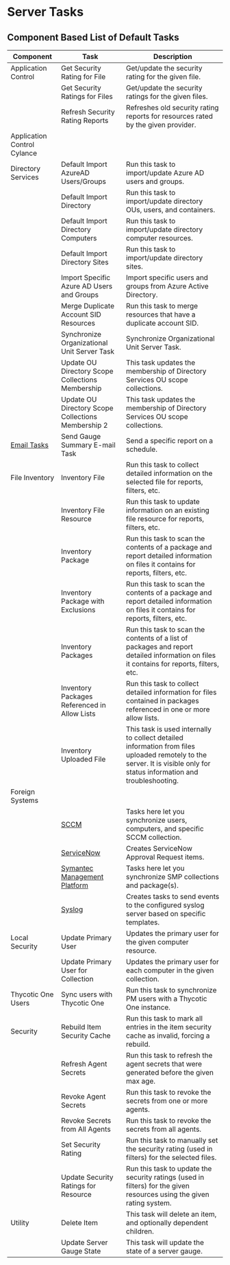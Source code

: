 [title]: # (Server Tasks)
[tags]: # (default)
[priority]: # (2)
# Server Tasks

## Component Based List of Default Tasks

| Component | Task | Description |
| ----- | ----- | ----- |
| Application Control | Get Security Rating for File | Get/update the security rating for the given file. |
| | Get Security Ratings for Files | Get/update the security ratings for the given files. |
| | Refresh Security Rating Reports | Refreshes old security rating reports for resources rated by the given provider. |
| Application Control Cylance | | |
| Directory Services | Default Import AzureAD Users/Groups | Run this task to import/update Azure AD users and groups. |
| | Default Import Directory | Run this task to import/update directory OUs, users, and containers. |
| | Default Import Directory Computers | Run this task to import/update directory computer resources. |
| | Default Import Directory Sites | Run this task to import/update directory sites. |
| | Import Specific Azure AD Users and Groups | Import specific users and groups from Azure Active Directory. |
| | Merge Duplicate Account SID Resources | Run this task to merge resources that have a duplicate account SID. |
| | Synchronize Organizational Unit Server Task | Synchronize Organizational Unit Server Task. |
| | Update OU Directory Scope Collections Membership | This task updates the membership of Directory Services OU scope collections. |
| | Update OU Directory Scope Collections Membership 2 | This task updates the membership of Directory Services OU scope collections. |
| [Email Tasks](../scheduled/email-reports.md) | Send Gauge Summary E-mail Task | Send a specific report on a schedule. |
| File Inventory | Inventory File | Run this task to collect detailed information on the selected file for reports, filters, etc. |
| | Inventory File Resource | Run this task to update information on an existing file resource for reports, filters, etc. |
| | Inventory Package | Run this task to scan the contents of a package and report detailed information on files it contains for reports, filters, etc. |
| | Inventory Package with Exclusions | Run this task to scan the contents of a package and report detailed information on files it contains for reports, filters, etc. |
| | Inventory Packages | Run this task to scan the contents of a list of packages and report detailed information on files it contains for reports, filters, etc. |
| | Inventory Packages Referenced in Allow Lists | Run this task to collect detailed information for files contained in packages referenced in one or more allow lists. |
| | Inventory Uploaded File | This task is used internally to collect detailed information from files uploaded remotely to the server. It is visible only for status information and troubleshooting. |
| Foreign Systems | | |
| | [SCCM](../../integration/third-party/set-up-sccm.md) | Tasks here let you synchronize users, computers, and specific SCCM collection. |
| | [ServiceNow](../../integration/third-party/set-up-servicenow.md) | Creates ServiceNow Approval Request items. |
| | [Symantec Management Platform](../../integration/third-party/set-up-smp.md) | Tasks here let you synchronize SMP collections and package(s). |
| | [Syslog](../../integration/third-party/set-up-syslog.md) | Creates tasks to send events to the configured syslog server based on specific templates.  |
| Local Security | Update Primary User | Updates the primary user for the given computer resource. |
| | Update Primary User for Collection | Updates the primary user for each computer in the given collection. |
| Thycotic One Users | Sync users with Thycotic One | Run this task to synchronize PM users with a Thycotic One instance. |
| Security | Rebuild Item Security Cache | Run this task to mark all entries in the item security cache as invalid, forcing a rebuild. |
| | Refresh Agent Secrets | Run this task to refresh the agent secrets that were generated before the given max age. |
| | Revoke Agent Secrets | Run this task to revoke the secrets from one or more agents. |
| | Revoke Secrets from All Agents | Run this task to revoke the secrets from all agents. |
| | Set Security Rating | Run this task to manually set the security rating (used in filters) for the selected files. |
| | Update Security Ratings for Resource | Run this task to update the security ratings (used in filters) for the given resources using the given rating system. |
| Utility | Delete Item | This task will delete an item, and optionally dependent children. |
| | Update Server Gauge State | This task will update the state of a server gauge. |
